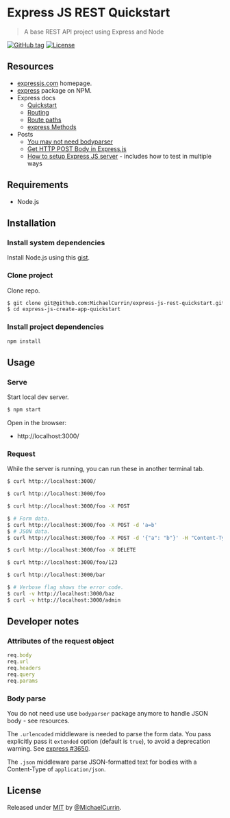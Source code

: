 # Express JS REST Quickstart
> A base REST API project using Express and Node

[![GitHub tag](https://img.shields.io/github/tag/MichaelCurrin/express-js-rest-quickstart?include_prereleases=&sort=semver)](https://github.com/MichaelCurrin/express-js-rest-quickstart/releases/)
[![License](https://img.shields.io/badge/License-MIT-blue)](#license)


## Resources

- [expressjs.com](https://expressjs.com/) homepage.
- [express](https://www.npmjs.com/package/express) package on NPM.
- Express docs
    - [Quickstart](https://expressjs.com/en/starter/hello-world.html)
    - [Routing](https://expressjs.com/en/starter/basic-routing.html)
    - [Route paths](http://expressjs.com/en/guide/routing.html#route-paths)
    - [express Methods](http://expressjs.com/en/api.html#express.json)
- Posts
    - [You may not need bodyparser](https://medium.com/@mmajdanski/express-body-parser-and-why-may-not-need-it-335803cd048c)
    - [Get HTTP POST Body in Express.js](https://stackabuse.com/get-http-post-body-in-express-js/)
    - [How to setup Express JS server](https://dev.to/kyrelldixon/how-to-setup-an-express-js-server-in-node-js-56hp) - includes how to test in multiple ways


## Requirements

- Node.js


## Installation

### Install system dependencies

Install Node.js using this [gist](https://gist.github.com/MichaelCurrin/aa1fc56419a355972b96bce23f3bccba).

### Clone project

Clone repo.

```sh
$ git clone git@github.com:MichaelCurrin/express-js-rest-quickstart.git
$ cd express-js-create-app-quickstart
```

### Install project dependencies

```sh
npm install
```


## Usage

### Serve

Start local dev server.

```sh
$ npm start
```

Open in the browser:

- http://localhost:3000/

### Request

While the server is running, you can run these in another terminal tab.

```sh
$ curl http://localhost:3000/

$ curl http://localhost:3000/foo

$ curl http://localhost:3000/foo -X POST

$ # Form data.
$ curl http://localhost:3000/foo -X POST -d 'a=b'
$ # JSON data.
$ curl http://localhost:3000/foo -X POST -d '{"a": "b"}' -H "Content-Type: application/json"

$ curl http://localhost:3000/foo -X DELETE

$ curl http://localhost:3000/foo/123

$ curl http://localhost:3000/bar

$ # Verbose flag shows the error code.
$ curl -v http://localhost:3000/baz
$ curl -v http://localhost:3000/admin
```


## Developer notes

### Attributes of the request object

```javascript
req.body
req.url
req.headers
req.query
req.params
```

### Body parse

You do not need use use `bodyparser` package anymore to handle JSON body - see resources.

The `.urlencoded` middleware is needed to parse the form data. You pass explicitly pass it `extended` option (default is `true`), to avoid a deprecation warning. See [express #3650](https://github.com/expressjs/express/issues/3650).

The `.json` middleware parse JSON-formatted text for bodies with a Content-Type of `application/json`.


## License

Released under [MIT](/LICENSE) by [@MichaelCurrin](https://github.com/MichaelCurrin).
